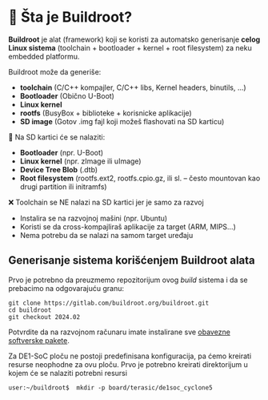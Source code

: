 # 🧱 Šta je Buildroot?

**Buildroot** je alat (framework) koji se koristi za automatsko generisanje **celog Linux sistema** (toolchain + bootloader + kernel + root filesystem) za neku embedded platformu.

Buildroot može da generiše:
- **toolchain**  (C/C++ kompajler, C/C++ libs, Kernel headers, binutils, ...)
- **Bootloader** (Obično U-Boot)
- **Linux kernel**
- **rootfs** (BusyBox + biblioteke + korisnicke aplikacije)
- **SD image** (Gotov .img fajl koji možeš flashovati na SD karticu)


💾 Na SD kartici će se nalaziti:
- **Bootloader** (npr. U-Boot)
- **Linux kernel** (npr. zImage ili uImage)
- **Device Tree Blob** (.dtb)
- **Root filesystem** (rootfs.ext2, rootfs.cpio.gz, ili sl. – često mountovan kao drugi partition ili initramfs)


❌ Toolchain se NE nalazi na SD kartici jer je samo za razvoj
- Instalira se na razvojnoj mašini (npr. Ubuntu)
- Koristi se da cross-kompajliraš aplikacije za target (ARM, MIPS…)
- Nema potrebu da se nalazi na samom target uređaju


## Generisanje sistema korišćenjem Buildroot alata

Prvo je potrebno da preuzmemo repozitorijum ovog *build* sistema i da se prebacimo
na odgovarajuću granu:
```
git clone https://gitlab.com/buildroot.org/buildroot.git
cd buildroot
git checkout 2024.02
```

Potvrdite da na razvojnom računaru imate instalirane sve [obavezne softverske pakete](https://buildroot.org/downloads/manual/manual.html#requirement-mandatory).

Za DE1-SoC ploču ne postoji predefinisana konfiguracija, pa ćemo kreirati resurse neophodne
za ovu ploču. Prvo je potrebno kreirati direktorijum u kojem će se nalaziti potrebni resursi
```
user:~/buildroot$  mkdir -p board/terasic/de1soc_cyclone5
```



















